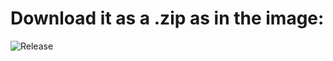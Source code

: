 # Download it as a .zip as in the image:

![Release](https://cdn.discordapp.com/attachments/949814514814160919/965815703187886130/unknown.png)
